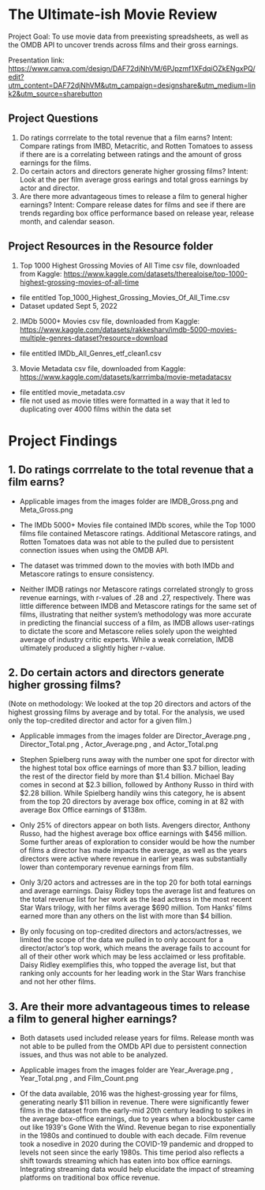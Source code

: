 # The Ultimate-ish Movie Review
Project Goal: To use movie data from preexisting spreadsheets, as well as the OMDB API to uncover trends across films and their gross earnings.

Presentation link: https://www.canva.com/design/DAF72djNhVM/6PJpzmf1XFdqiOZkENgxPQ/edit?utm_content=DAF72djNhVM&utm_campaign=designshare&utm_medium=link2&utm_source=sharebutton

## Project Questions
1. Do ratings corrrelate to the total revenue that a film earns?
    Intent: Compare ratings from IMBD, Metacritic, and Rotten Tomatoes to assess if there are is a correlating between ratings and the amount of gross earnings for the films.
2. Do certain actors and directors generate higher grossing films?
    Intent: Look at the per film average gross earings and total gross earnings by actor and director.
3. Are there more advantageous times to release a film to general higher earnings?
    Intent: Compare release dates for films and see if there are trends regarding box office performance based on release year, release month, and calendar season.

## Project Resources in the Resource folder
1. Top 1000 Highest Grossing Movies of All Time csv file, downloaded from Kaggle: https://www.kaggle.com/datasets/therealoise/top-1000-highest-grossing-movies-of-all-time
- file entitled Top_1000_Highest_Grossing_Movies_Of_All_Time.csv
- Dataset updated Sept 5, 2022
2. IMDb 5000+ Movies csv file, downloaded from Kaggle: https://www.kaggle.com/datasets/rakkesharv/imdb-5000-movies-multiple-genres-dataset?resource=download
- file entitled IMDb_All_Genres_etf_clean1.csv
3. Movie Metadata csv file, downloaded from Kaggle: https://www.kaggle.com/datasets/karrrimba/movie-metadatacsv
- file entitled movie_metadata.csv
- file not used as movie titles were formatted in a way that it led to duplicating over 4000 films within the data set

# Project Findings
## 1. Do ratings corrrelate to the total revenue that a film earns?
- Applicable images from the images folder are IMDB_Gross.png and  Meta_Gross.png

- The IMDb 5000+ Movies file contained IMDb scores, while the Top 1000 films file contained Metascore ratings.  Additional Metascore ratings, and Rotten Tomatoes data was not able to the pulled due to persistent connection issues when using the OMDB API.
- The dataset was trimmed down to the movies with both IMDb and Metascore ratings to ensure consistency.
- Neither IMDB ratings nor Metascore ratings correlated strongly to gross revenue earnings, with r-values of .28 and .27, respectively. There was little difference between IMDB and Metascore ratings for the same set of films, illustrating that neither system’s methodology was more accurate in predicting the financial success of a film, as IMDB allows user-ratings to dictate the score and Metascore relies solely upon the weighted average of industry critic experts. While a weak correlation, IMDB ultimately produced a slightly higher r-value. 

## 2. Do certain actors and directors generate higher grossing films?
(Note on methodology: We looked at the top 20 directors and actors of the highest grossing films by average and by total. For the analysis, we used only the top-credited director and actor for a given film.) 
- Applicable immages from the images folder are Director_Average.png , Director_Total.png , Actor_Average.png , and Actor_Total.png

- Stephen Spielberg runs away with the number one spot for director with the highest total box office earnings of more than $3.7 billion, leading the rest of the director field by more than $1.4 billion. Michael Bay comes in second at $2.3 billion, followed by Anthony Russo in third with $2.28 billion. While Spielberg handily wins this category, he is absent from the top 20 directors by average box office, coming in at 82 with average Box Office earnings of $138m. 
- Only 25% of directors appear on both lists. Avengers director, Anthony Russo, had the highest average box office earnings with $456 million. Some further areas of exploration to consider would be how the number of films a director has made impacts the average, as well as the years directors were active where revenue in earlier years was substantially lower than contemporary revenue earnings from film. 
- Only 3/20 actors and actresses are in the top 20 for both total earnings and average earnings. Daisy Ridley tops the average list and features on the total revenue list for her work as the lead actress in the most recent Star Wars trilogy, with her films average $690 million. Tom Hanks’ films earned more than any others on the list with more than $4 billion.
- By only focusing on top-credited directors and actors/actresses, we limited the scope of the data we pulled in to only account for a director/actor’s top work, which means the average fails to account for all of their other work which may be less acclaimed or less profitable. Daisy Ridley exemplifies this, who topped the average list, but that ranking only accounts for her leading work in the Star Wars franchise and not her other films.

## 3. Are their more advantageous times to release a film to general higher earnings?
- Both datasets used included release years for films.  Release month was not able to be pulled from the OMDb API due to persistent connection issues, and thus was not able to be analyzed.
- Applicable images from the images folder are Year_Average.png , Year_Total.png , and Film_Count.png

- Of the data available, 2016 was the highest-grossing year for films, generating nearly $11 billion in revenue. There were significantly fewer films in the dataset from the early-mid 20th century leading to spikes in the average box-office earnings, due to years when a blockbuster came out like 1939's Gone With the Wind. Revenue began to rise exponentially in the 1980s and continued to double with each decade. Film revenue took a nosedive in 2020 during the COVID-19 pandemic and dropped to levels not seen since the early 1980s. This time period also reflects a shift towards streaming which has eaten into box office earnings. Integrating streaming data would help elucidate the impact of streaming platforms on traditional box office revenue. 